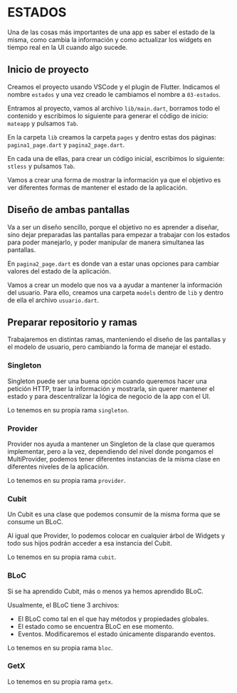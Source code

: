 # ESTADOS

Una de las cosas más importantes de una app es saber el estado de la misma, como cambia la información y como actualizar los widgets en tiempo real en la UI cuando algo sucede.

## Inicio de proyecto

Creamos el proyecto usando VSCode y el plugin de Flutter. Indicamos el nombre `estados` y una vez creado le cambiamos el nombre a `03-estados`.

Entramos al proyecto, vamos al archivo `lib/main.dart`, borramos todo el contenido y escribimos lo siguiente para generar el código de inicio: `mateapp` y pulsamos `Tab`.

En la carpeta `lib` creamos la carpeta `pages` y dentro estas dos páginas: `pagina1_page.dart` y `pagina2_page.dart`.

En cada una de ellas, para crear un código inicial, escribimos lo siguiente: `stless` y pulsamos `Tab`.

Vamos a crear una forma de mostrar la información ya que el objetivo es ver diferentes formas de mantener el estado de la aplicación.

## Diseño de ambas pantallas

Va a ser un diseño sencillo, porque el objetivo no es aprender a diseñar, sino dejar preparadas las pantallas para empezar a trabajar con los estados para poder manejarlo, y poder manipular de manera simultanea las pantallas.

En `pagina2_page.dart` es donde van a estar unas opciones para cambiar valores del estado de la aplicación.

Vamos a crear un modelo que nos va a ayudar a mantener la información del usuario. Para ello, creamos una carpeta `models` dentro de `lib` y dentro de ella el archivo `usuario.dart`.

## Preparar repositorio y ramas

Trabajaremos en distintas ramas, manteniendo el diseño de las pantallas y el modelo de usuario, pero cambiando la forma de manejar el estado.

### Singleton

Singleton puede ser una buena opción cuando queremos hacer una petición HTTP, traer la información y mostrarla, sin querer mantener el estado y para descentralizar la lógica de negocio de la app con el UI.

Lo tenemos en su propia rama `singleton`.

### Provider

Provider nos ayuda a mantener un Singleton de la clase que queramos implementar, pero a la vez, dependiendo del nivel donde pongamos el MultiProvider, podemos tener diferentes instancias de la misma clase en diferentes niveles de la aplicación.

Lo tenemos en su propia rama `provider`.

### Cubit

Un Cubit es una clase que podemos consumir de la misma forma que se consume un BLoC.

Al igual que Provider, lo podemos colocar en cualquier árbol de Widgets y todo sus hijos podrán acceder a esa instancia del Cubit.

Lo tenemos en su propia rama `cubit`.

### BLoC

Si se ha aprendido Cubit, más o menos ya hemos aprendido BLoC.

Usualmente, el BLoC tiene 3 archivos:

- El BLoC como tal en el que hay métodos y propiedades globales.
- El estado como se encuentra BLoC en ese momento.
- Eventos. Modificaremos el estado únicamente disparando eventos.

Lo tenemos en su propia rama `bloc`.

### GetX

Lo tenemos en su propia rama `getx`.